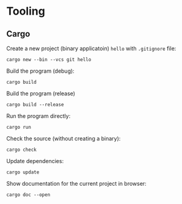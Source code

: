 # Tooling

## Cargo

Create a new project (binary applicatoin) `hello` with `.gitignore` file:

    cargo new --bin --vcs git hello

Build the program (debug):

    cargo build

Build the program (release)

    cargo build --release

Run the program directly:

    cargo run

Check the source (without creating a binary):

    cargo check

Update dependencies:

    cargo update

Show documentation for the current project in browser:

    cargo doc --open
